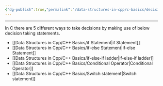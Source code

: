 ```yaml
---
{"dg-publish":true,"permalink":"/data-structures-in-cpp/c-basics/decision-taking-statements-in-c/"}
---
```


---
In C there are 5 different ways to take decisions by making use of below decision taking statements.

- [[Data Structures in Cpp/C++ Basics/if Statement\|if Statement]]
- [[Data Structures in Cpp/C++ Basics/if-else Statement\|if-else Statement]]
- [[Data Structures in Cpp/C++ Basics/if-else-if ladder\|if-else-if ladder]]
- [[Data Structures in Cpp/C++ Basics/Conditional Operator\|Conditional Operator]]
- [[Data Structures in Cpp/C++ Basics/Switch statement\|Switch statement]]
